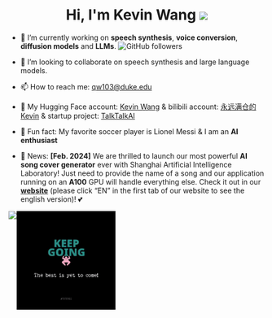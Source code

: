 <div align="center">
<h1>
   Hi, I'm Kevin Wang   <a href="https://github.com/KevinWang676"><img src="https://media.giphy.com/media/hvRJCLFzcasrR4ia7z/giphy.gif" width="30px"/></a>
</h1>
</div>

- 🔭 I’m currently working on **speech synthesis**, **voice conversion**, **diffusion models** and **LLMs**.   <img alt="GitHub followers" src="https://img.shields.io/github/followers/KevinWang676?style=flat-square&logo=github" />

- 👯 I’m looking to collaborate on speech synthesis and large language models.

- 📫 How to reach me: qw103@duke.edu

- 🤗 My Hugging Face account: [Kevin Wang](https://huggingface.co/kevinwang676) & bilibili account: [永远满仓的Kevin](https://space.bilibili.com/501495851) & startup project: [TalkTalkAI](http://www.talktalkai.com/)

- 🍰 Fun fact: My favorite soccer player is Lionel Messi & I am an **AI enthusiast**

- 📰 News: **[Feb. 2024]** We are thrilled to launch our most powerful **AI song cover generator** ever with Shanghai Artificial Intelligence Laboratory! Just need to provide the name of a song and our application running on an **A100** GPU will handle everything else. Check it out in our [**website**](https://www.talktalkai.com/) (please click “EN” in the first tab of our website to see the english version)! 💕

![](https://github-readme-stats.vercel.app/api?username=KevinWang676&theme=tokyonight&hide_border=false&include_all_commits=false&count_private=false)<img align="top" width="194" src="best.gif" />
